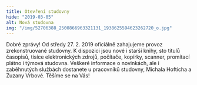 ```yaml
---
title: Otevření studovny
hide: "2019-03-05"
alt: Nová studovna
img: "/img/52706388_2500866963321131_1938625594623262720_o.jpg"
---
```

Dobré zprávy! Od středy 27. 2. 2019 oficiálně zahajujeme provoz zrekonstruované
studovny. K dispozici jsou nové i starší knihy, sto titulů časopisů, tisíce
elektronických zdrojů, počítače, kopírky, scanner, promítací plátno i týmová
studovna.  Veškeré informace o novinkách, ale i zaběhnutých službách dostanete
u pracovníků studovny, Michala Hofticha a Zuzany Vrbové. Těšíme se na Vás!

